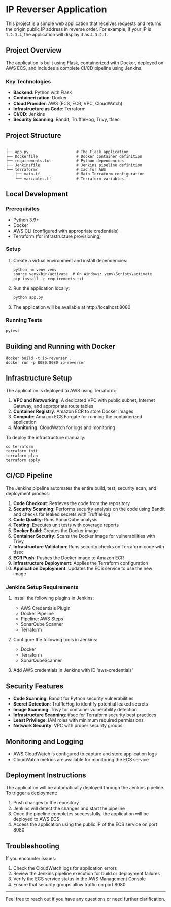 # IP Reverser Application

This project is a simple web application that receives requests and returns the origin public IP address in reverse order. For example, if your IP is `1.2.3.4`, the application will display it as `4.3.2.1`.

## Project Overview

The application is built using Flask, containerized with Docker, deployed on AWS ECS, and includes a complete CI/CD pipeline using Jenkins.

### Key Technologies

- **Backend**: Python with Flask
- **Containerization**: Docker
- **Cloud Provider**: AWS (ECS, ECR, VPC, CloudWatch)
- **Infrastructure as Code**: Terraform
- **CI/CD**: Jenkins
- **Security Scanning**: Bandit, TruffleHog, Trivy, tfsec

## Project Structure

```
.
├── app.py                     # The Flask application
├── Dockerfile                 # Docker container definition
├── requirements.txt           # Python dependencies
├── Jenkinsfile                # Jenkins pipeline definition
└── terraform/                 # IaC for AWS
    ├── main.tf                # Main Terraform configuration
    └── variables.tf           # Terraform variables
```

## Local Development

### Prerequisites

- Python 3.9+
- Docker
- AWS CLI (configured with appropriate credentials)
- Terraform (for infrastructure provisioning)

### Setup

1. Create a virtual environment and install dependencies:
   ```
   python -m venv venv
   source venv/bin/activate  # On Windows: venv\Scripts\activate
   pip install -r requirements.txt
   ```

2. Run the application locally:
   ```
   python app.py
   ```

3. The application will be available at http://localhost:8080

### Running Tests

```
pytest
```

## Building and Running with Docker

```
docker build -t ip-reverser .
docker run -p 8080:8080 ip-reverser
```


## Infrastructure Setup

The application is deployed to AWS using Terraform:

1. **VPC and Networking**: A dedicated VPC with public subnet, Internet Gateway, and appropriate route tables
2. **Container Registry**: Amazon ECR to store Docker images
3. **Compute**: Amazon ECS Fargate for running the containerized application
4. **Monitoring**: CloudWatch for logs and monitoring

To deploy the infrastructure manually:

```
cd terraform
terraform init
terraform plan
terraform apply
```

## CI/CD Pipeline

The Jenkins pipeline automates the entire build, test, security scan, and deployment process:

1. **Code Checkout**: Retrieves the code from the repository
2. **Security Scanning**: Performs security analysis on the code using Bandit and checks for leaked secrets with TruffleHog
3. **Code Quality**: Runs SonarQube analysis
4. **Testing**: Executes unit tests with coverage reports
5. **Docker Build**: Creates the Docker image
6. **Container Security**: Scans the Docker image for vulnerabilities with Trivy
7. **Infrastructure Validation**: Runs security checks on Terraform code with tfsec
8. **ECR Push**: Pushes the Docker image to Amazon ECR
9. **Infrastructure Deployment**: Applies the Terraform configuration
10. **Application Deployment**: Updates the ECS service to use the new image

### Jenkins Setup Requirements

1. Install the following plugins in Jenkins:
   - AWS Credentials Plugin
   - Docker Pipeline
   - Pipeline: AWS Steps
   - SonarQube Scanner
   - Terraform

2. Configure the following tools in Jenkins:
   - Docker
   - Terraform
   - SonarQubeScanner

3. Add AWS credentials in Jenkins with ID 'aws-credentials'

## Security Features

- **Code Scanning**: Bandit for Python security vulnerabilities
- **Secret Detection**: TruffleHog to identify potential leaked secrets
- **Image Scanning**: Trivy for container vulnerability detection
- **Infrastructure Scanning**: tfsec for Terraform security best practices
- **Least Privilege**: IAM roles with minimum required permissions
- **Network Security**: VPC with proper security groups

## Monitoring and Logging

- AWS CloudWatch is configured to capture and store application logs
- CloudWatch metrics are available for monitoring the ECS service

## Deployment Instructions

The application will be automatically deployed through the Jenkins pipeline. To trigger a deployment:

1. Push changes to the repository
2. Jenkins will detect the changes and start the pipeline
3. Once the pipeline completes successfully, the application will be deployed to AWS ECS
4. Access the application using the public IP of the ECS service on port 8080

## Troubleshooting

If you encounter issues:

1. Check the CloudWatch logs for application errors
2. Review the Jenkins pipeline execution for build or deployment failures
3. Verify the ECS service status in the AWS Management Console
4. Ensure that security groups allow traffic on port 8080

---

Feel free to reach out if you have any questions or need further clarification.
